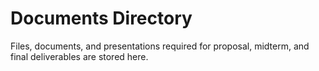 # Documents Directory

Files, documents, and presentations required for proposal, midterm, and final deliverables are stored here. 
